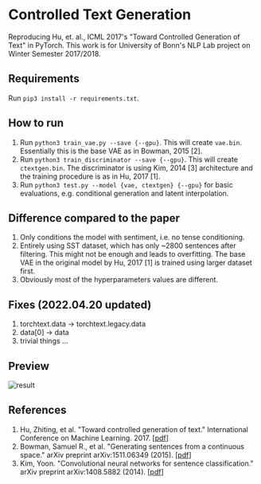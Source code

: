 # Controlled Text Generation
Reproducing Hu, et. al., ICML 2017's "Toward Controlled Generation of Text" in PyTorch.
This work is for University of Bonn's NLP Lab project on Winter Semester 2017/2018.

## Requirements
Run `pip3 install -r requirements.txt`.

## How to run
1. Run `python3 train_vae.py --save {--gpu}`. This will create `vae.bin`. Essentially this is the base VAE as in Bowman, 2015 [2].
2. Run `python3 train_discriminator --save {--gpu}`. This will create `ctextgen.bin`. The discriminator is using Kim, 2014 [3] architecture and the training procedure is as in Hu, 2017 [1].
3. Run `python3 test.py --model {vae, ctextgen} {--gpu}` for basic evaluations, e.g. conditional generation and latent interpolation.

## Difference compared to the paper
1. Only conditions the model with sentiment, i.e. no tense conditioning.
2. Entirely using SST dataset, which has only ~2800 sentences after filtering. This might not be enough and leads to overfitting. The base VAE in the original model by Hu, 2017 [1] is trained using larger dataset first.
3. Obviously most of the hyperparameters values are different.

## Fixes (2022.04.20 updated)
1. torchtext.data -> torchtext.legacy.data
2. data[0] -> data
3. trivial things ...

## Preview
![result](https://github.com/ybkim95/controlled-text-generation/img/result.png)

## References
1. Hu, Zhiting, et al. "Toward controlled generation of text." International Conference on Machine Learning. 2017. [[pdf](http://proceedings.mlr.press/v70/hu17e/hu17e.pdf)]
2. Bowman, Samuel R., et al. "Generating sentences from a continuous space." arXiv preprint arXiv:1511.06349 (2015). [[pdf](https://arxiv.org/pdf/1511.06349.pdf?utm_campaign=Revue%20newsletter&utm_medium=Newsletter&utm_source=revue)]
3. Kim, Yoon. "Convolutional neural networks for sentence classification." arXiv preprint arXiv:1408.5882 (2014). [[pdf](https://arxiv.org/pdf/1408.5882)]
